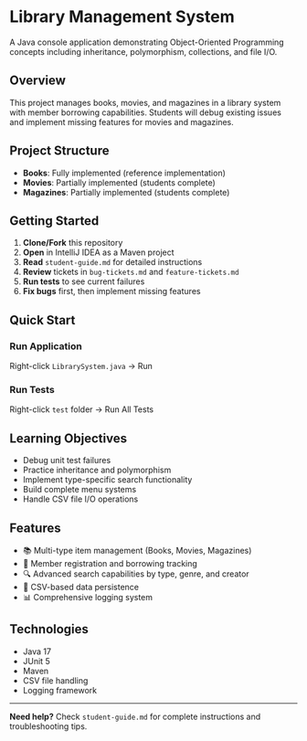 # Library Management System

A Java console application demonstrating Object-Oriented Programming concepts including inheritance, polymorphism, collections, and file I/O.

## Overview

This project manages books, movies, and magazines in a library system with member borrowing capabilities. Students will debug existing issues and implement missing features for movies and magazines.

## Project Structure

- **Books**: Fully implemented (reference implementation)
- **Movies**: Partially implemented (students complete)
- **Magazines**: Partially implemented (students complete)

## Getting Started

1. **Clone/Fork** this repository
2. **Open** in IntelliJ IDEA as a Maven project
3. **Read** `student-guide.md` for detailed instructions
4. **Review** tickets in `bug-tickets.md` and `feature-tickets.md`
5. **Run tests** to see current failures
6. **Fix bugs** first, then implement missing features

## Quick Start

### Run Application
Right-click `LibrarySystem.java` → Run

### Run Tests  
Right-click `test` folder → Run All Tests

## Learning Objectives

- Debug unit test failures
- Practice inheritance and polymorphism
- Implement type-specific search functionality
- Build complete menu systems
- Handle CSV file I/O operations

## Features

- 📚 Multi-type item management (Books, Movies, Magazines)
- 👥 Member registration and borrowing tracking
- 🔍 Advanced search capabilities by type, genre, and creator
- 💾 CSV-based data persistence
- 📊 Comprehensive logging system

## Technologies

- Java 17
- JUnit 5
- Maven
- CSV file handling
- Logging framework

---

**Need help?** Check `student-guide.md` for complete instructions and troubleshooting tips.